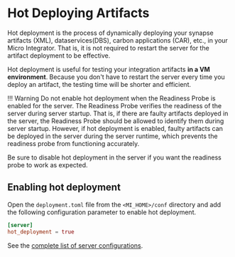 # Hot Deploying Artifacts

Hot deployment is the process of dynamically deploying your synapse artifacts (XML), dataservices(DBS), carbon applications (CAR), etc., in your Micro Integrator. That is, it is not required to restart the server for the artifact deployment to be effective.

Hot deployment is useful for testing your integration artifacts **in a VM environment**. Because you don't have to restart the server every time you deploy an artifact, the testing time will be shorter and efficient.

!!! Warning
    Do not enable hot deployment when the Readiness Probe is enabled for the server. The Readiness Probe verifies the readiness of the server during server startup. That is, if there are faulty artifacts deployed in the server, the Readiness Probe should be allowed to identify them during server startup. However, if hot deployment is enabled, faulty artifacts can be deployed in the server during the server runtime, which prevents the readiness probe from functioning accurately.  

Be sure to disable hot deployment in the server if you want the readiness probe to work as expected.

## Enabling hot deployment
Open the `deployment.toml` file from the `<MI_HOME>/conf` directory and add the following configuration parameter to enable hot deployment.

```toml
[server]
hot_deployment = true
```

See the [complete list of server configurations](../../references/config-catalog/#deployment).
